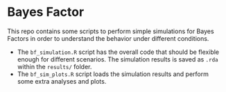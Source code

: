 # Bayes Factor

This repo contains some scripts to perform simple simulations for Bayes Factors in order to understand the behavior under different conditions.

* The `bf_simulation.R` script has the overall code that should be flexible enough for different scenarios. The simulation results is saved as `.rda` within the `results/` folder.
* The `bf_sim_plots.R` script loads the simulation results and perform some extra analyses and plots.

